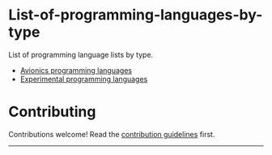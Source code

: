 # List-of-programming-languages-by-type
List of programming language lists by type.

- <a href="https://github.com/AnanthaRajuC/Avionics-programming-languages" target="_blank" >Avionics programming languages</a>
- <a href="https://github.com/AnanthaRajuC/Experimental-programming-languages" target="_blank" >Experimental programming languages</a>

# Contributing

Contributions welcome! Read the [contribution guidelines](CONTRIBUTING.md) first.

---
